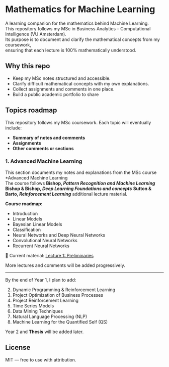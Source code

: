 # Mathematics for Machine Learning

A learning companion for the mathematics behind Machine Learning.  
This repository follows my MSc in Business Analytics – Computational Intelligence (VU Amsterdam).  
Its purpose is to document and clarify the mathematical concepts from my coursework,  
ensuring that each lecture is 100% mathematically understood.

## Why this repo  

- Keep my MSc notes structured and accessible.  
- Clarify difficult mathematical concepts with my own explanations.  
- Collect assignments and comments in one place.  
- Build a public academic portfolio to share

## Topics roadmap

This repository follows my MSc coursework. Each topic will eventually include:
- **Summary of notes and comments**
- **Assignments**
- **Other comments or sections**

### 1. Advanced Machine Learning

This section documents my notes and explanations from the MSc course *Advanced Machine Learning  
The course follows 
**Bishop, *Pattern Recognition and Machine Learning***
**Bishop & Bishop, *Deep Learning Foundations and concepts***
**Sutton & Barto, *Reinforcement Learning***
additional lecture material.

**Course roadmap:**
- Introduction
- Linear Models  
- Bayesian Linear Models  
- Classification  
- Neural Networks and Deep Neural Networks  
- Convolutional Neural Networks  
- Recurrent Neural Networks  
  
📄 Current material: [Lecture 1: Preliminaries](docs/advanced-ml/lecture01.pdf)  

More lectures and comments will be added progressively.

---

By the end of Year 1, I plan to add:  

2. Dynamic Programming & Reinforcement Learning  
3. Project Optimization of Business Processes  
4. Project Reinforcement Learning  
5. Time Series Models  
6. Data Mining Techniques  
7. Natural Language Processing (NLP)  
8. Machine Learning for the Quantified Self (QS)

Year 2 and **Thesis** will be added later.

## License
MIT — free to use with attribution.
